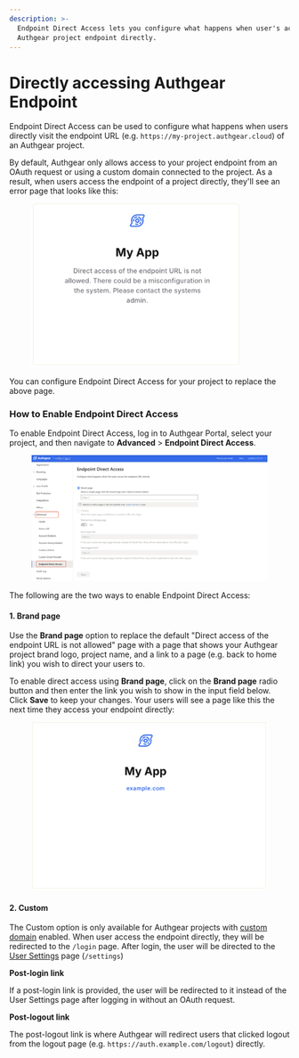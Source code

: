 ```yaml
---
description: >-
  Endpoint Direct Access lets you configure what happens when user's access your
  Authgear project endpoint directly.
---
```


# Directly accessing Authgear Endpoint

Endpoint Direct Access can be used to configure what happens when users directly visit the endpoint URL (e.g. `https://my-project.authgear.cloud`) of an Authgear project.

By default, Authgear only allows access to your project endpoint from an OAuth request or using a custom domain connected to the project. As a result, when users access the endpoint of a project directly, they'll see an error page that looks like this:

<figure><img src="../.gitbook/assets/authgear-default-endpoint-direct-access.png" alt="" width="375"><figcaption></figcaption></figure>

You can configure Endpoint Direct Access for your project to replace the above page.

### How to Enable Endpoint Direct Access

To enable Endpoint Direct Access, log in to Authgear Portal, select your project, and then navigate to **Advanced** > **Endpoint Direct Access**.

<figure><img src="../.gitbook/assets/authgear-endpoint-direct-access.png" alt=""><figcaption></figcaption></figure>

The following are the two ways to enable Endpoint Direct Access:&#x20;

#### 1. Brand page

Use the **Brand page** option to replace the default "Direct access of the endpoint URL is not allowed" page with a page that shows your Authgear project brand logo, project name, and a link to a page (e.g. back to home link) you wish to direct your users to.

To enable direct access using **Brand page**, click on the **Brand page** radio button and then enter the link you wish to show in the input field below. Click **Save** to keep your changes. Your users will see a page like this the next time they access your endpoint directly:

<figure><img src="../.gitbook/assets/authgear-endpoint-direct-brand.png" alt=""><figcaption></figcaption></figure>

#### &#x20;2. Custom

The Custom option is only available for Authgear projects with [custom domain](integration/custom-domain.md) enabled. When user access the endpoint directly, they will be redirected to the `/login` page. After login, the user will be directed to the [User Settings](built-in-ui/auth-ui.md) page (`/settings`)

**Post-login link**

If a post-login link is provided, the user will be redirected to it instead of the User Settings page after logging in without an OAuth request.

**Post-logout link**

The post-logout link is where Authgear will redirect users that clicked logout from the logout page  (e.g. `https://auth.example.com/logout`) directly.

